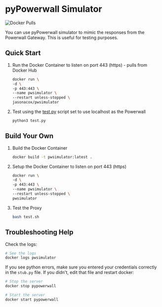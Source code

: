 # pyPowerwall Simulator

![Docker Pulls](https://img.shields.io/docker/pulls/jasonacox/pwsimulator)

You can use pyPowerwall simulator to mimic the responses from the Powerwall Gateway. This is useful for testing purposes.

## Quick Start

1. Run the Docker Container to listen on port 443 (https) - pulls from Docker Hub

    ```bash
    docker run \
    -d \
    -p 443:443 \
    --name pwsimulator \
    --restart unless-stopped \
    jasonacox/pwsimulator
    ```

2. Test using the [test.py](test.py) script set to use localhost as the Powerwall

    ```bash
    python3 test.py
    ```

## Build Your Own

1. Build the Docker Container

    ```bash
    docker build -t pwsimulator:latest .
    ```

2. Setup the Docker Container to listen on port 443 (https)

    ```bash
    docker run \
    -d \
    -p 443:443 \
    --name pwsimulator \
    --restart unless-stopped \
    pwsimulator
    ```

3. Test the Proxy

    ```bash
    bash test.sh
    ```

## Troubleshooting Help

Check the logs: 

```bash
# See the logs
docker logs pwsimulator
```

If you see python errors, make sure you entered your credentials correctly in the `stub.py` file.  If you didn't, edit that file and restart docker:

```bash
# Stop the server
docker stop pypowerwall

# Start the server
docker start pypowerwall
```
